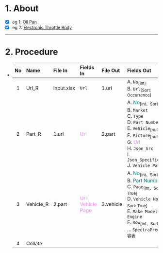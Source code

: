 # 1. About

- [x] eg 1: [Oil Pan](https://ecat.spectrapremium.com/en/parts?line=oil_pans&universal=0&hide-exclusives-canadian-market=0&sort=part-number&limit=50)
- [x] eg 2: [Electronic Throttle Body](https://ecat.spectrapremium.com/en/parts?line=electronic_throttle_bodies&year=&make=&model=&submodel=&universal=0&hide-exclusives-canadian-market=0&sort=part-number&limit=100)

- - -

# 2. Procedure

- |No|Name|File In|Fields In|File Out|Fields Out|
  |:-:|:-|:-|:-|:-|:-|
  |1|Url_R|input.xlsx|`Url`|1.url|A. `No`<sub>[int]</sub><br />B. `Url`<sub>[Sort: Occurrence]</sub>|
  |2|Part_R|1.url|<span style="color: violet;">Url</span>|2.part|A. <span style="color: teal;">No</span><sub>[int、Sort: True]</sub><br />B. `Market`<br />C. `Type`<br />D. `Part Number`<br />E. `Vehicle`<sub>[null]</sub><br />F. `Picture`<sub>[null]</sub><br />G. <span style="color: violet;">Url</span><br />H. `Json_Src`<br />I. `Json_Specification`<br />J. `Vehicle Page`|
  |3|Vehicle_R|2.part|<span style="color: violet;">Url</span><br /><span style="color: violet;">Vehicle Page</span>|3.vehicle|A. <span style="color: teal;">No</span><sub>[int、Sort: True]</sub><br />B. <span style="color: teal;">Part Number</span><br />C. `Page`<sub>[int、Sort: True]</sub><br />D. `Vehicle No`<sub>[int、Sort: True]</sub><br />E. `Make Model Engine`<br />F. `Row`<sub>[int、Sort: True]</sub><br />... `SpectraPremium兼容表`|
  |4|Collate|||||
